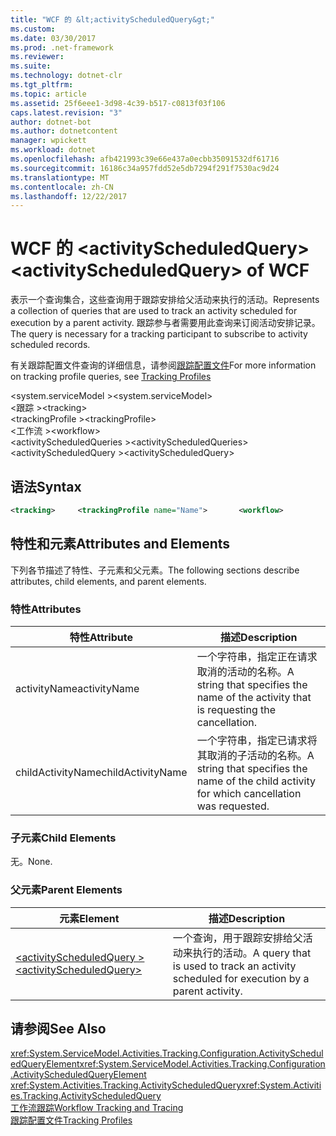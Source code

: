 ```yaml
---
title: "WCF 的 &lt;activityScheduledQuery&gt;"
ms.custom: 
ms.date: 03/30/2017
ms.prod: .net-framework
ms.reviewer: 
ms.suite: 
ms.technology: dotnet-clr
ms.tgt_pltfrm: 
ms.topic: article
ms.assetid: 25f6eee1-3d98-4c39-b517-c0813f03f106
caps.latest.revision: "3"
author: dotnet-bot
ms.author: dotnetcontent
manager: wpickett
ms.workload: dotnet
ms.openlocfilehash: afb421993c39e66e437a0ecbb35091532df61716
ms.sourcegitcommit: 16186c34a957fdd52e5db7294f291f7530ac9d24
ms.translationtype: MT
ms.contentlocale: zh-CN
ms.lasthandoff: 12/22/2017
---
```

# <a name="ltactivityscheduledquerygt-of-wcf"></a><span data-ttu-id="f4e41-102">WCF 的 &lt;activityScheduledQuery&gt;</span><span class="sxs-lookup"><span data-stu-id="f4e41-102">&lt;activityScheduledQuery&gt; of WCF</span></span>
<span data-ttu-id="f4e41-103">表示一个查询集合，这些查询用于跟踪安排给父活动来执行的活动。</span><span class="sxs-lookup"><span data-stu-id="f4e41-103">Represents a collection of queries that are used to track an activity scheduled for execution by a parent activity.</span></span> <span data-ttu-id="f4e41-104">跟踪参与者需要用此查询来订阅活动安排记录。</span><span class="sxs-lookup"><span data-stu-id="f4e41-104">The query is necessary for a tracking participant to subscribe to activity scheduled records.</span></span>  
  
 <span data-ttu-id="f4e41-105">有关跟踪配置文件查询的详细信息，请参阅[跟踪配置文件](../../../../../docs/framework/windows-workflow-foundation/tracking-profiles.md)</span><span class="sxs-lookup"><span data-stu-id="f4e41-105">For more information on tracking profile queries, see [Tracking Profiles](../../../../../docs/framework/windows-workflow-foundation/tracking-profiles.md)</span></span>  
  
 <span data-ttu-id="f4e41-106">\<system.serviceModel ></span><span class="sxs-lookup"><span data-stu-id="f4e41-106">\<system.serviceModel></span></span>  
<span data-ttu-id="f4e41-107">\<跟踪 ></span><span class="sxs-lookup"><span data-stu-id="f4e41-107">\<tracking></span></span>  
<span data-ttu-id="f4e41-108">\<trackingProfile ></span><span class="sxs-lookup"><span data-stu-id="f4e41-108">\<trackingProfile></span></span>  
<span data-ttu-id="f4e41-109">\<工作流 ></span><span class="sxs-lookup"><span data-stu-id="f4e41-109">\<workflow></span></span>  
<span data-ttu-id="f4e41-110">\<activityScheduledQueries ></span><span class="sxs-lookup"><span data-stu-id="f4e41-110">\<activityScheduledQueries></span></span>  
<span data-ttu-id="f4e41-111">\<activityScheduledQuery ></span><span class="sxs-lookup"><span data-stu-id="f4e41-111">\<activityScheduledQuery></span></span>  
  
## <a name="syntax"></a><span data-ttu-id="f4e41-112">语法</span><span class="sxs-lookup"><span data-stu-id="f4e41-112">Syntax</span></span>  
  
```xml
<tracking>     <trackingProfile name="Name">       <workflow>          <activityScheduledQueries>             <activityScheduledQuery activityName="String"                 childActivityName="String"/>          </activityScheduledQueries>       </workflow>     </trackingProfile></tracking>  
```  
  
## <a name="attributes-and-elements"></a><span data-ttu-id="f4e41-113">特性和元素</span><span class="sxs-lookup"><span data-stu-id="f4e41-113">Attributes and Elements</span></span>  
 <span data-ttu-id="f4e41-114">下列各节描述了特性、子元素和父元素。</span><span class="sxs-lookup"><span data-stu-id="f4e41-114">The following sections describe attributes, child elements, and parent elements.</span></span>  
  
### <a name="attributes"></a><span data-ttu-id="f4e41-115">特性</span><span class="sxs-lookup"><span data-stu-id="f4e41-115">Attributes</span></span>  
  
|<span data-ttu-id="f4e41-116">特性</span><span class="sxs-lookup"><span data-stu-id="f4e41-116">Attribute</span></span>|<span data-ttu-id="f4e41-117">描述</span><span class="sxs-lookup"><span data-stu-id="f4e41-117">Description</span></span>|  
|---------------|-----------------|  
|<span data-ttu-id="f4e41-118">activityName</span><span class="sxs-lookup"><span data-stu-id="f4e41-118">activityName</span></span>|<span data-ttu-id="f4e41-119">一个字符串，指定正在请求取消的活动的名称。</span><span class="sxs-lookup"><span data-stu-id="f4e41-119">A string that specifies the name of the activity that is requesting the cancellation.</span></span>|  
|<span data-ttu-id="f4e41-120">childActivityName</span><span class="sxs-lookup"><span data-stu-id="f4e41-120">childActivityName</span></span>|<span data-ttu-id="f4e41-121">一个字符串，指定已请求将其取消的子活动的名称。</span><span class="sxs-lookup"><span data-stu-id="f4e41-121">A string that specifies the name of the child activity for which cancellation was requested.</span></span>|  
  
### <a name="child-elements"></a><span data-ttu-id="f4e41-122">子元素</span><span class="sxs-lookup"><span data-stu-id="f4e41-122">Child Elements</span></span>  
 <span data-ttu-id="f4e41-123">无。</span><span class="sxs-lookup"><span data-stu-id="f4e41-123">None.</span></span>  
  
### <a name="parent-elements"></a><span data-ttu-id="f4e41-124">父元素</span><span class="sxs-lookup"><span data-stu-id="f4e41-124">Parent Elements</span></span>  
  
|<span data-ttu-id="f4e41-125">元素</span><span class="sxs-lookup"><span data-stu-id="f4e41-125">Element</span></span>|<span data-ttu-id="f4e41-126">描述</span><span class="sxs-lookup"><span data-stu-id="f4e41-126">Description</span></span>|  
|-------------|-----------------|  
|[<span data-ttu-id="f4e41-127">\<activityScheduledQuery ></span><span class="sxs-lookup"><span data-stu-id="f4e41-127">\<activityScheduledQuery></span></span>](../../../../../docs/framework/configure-apps/file-schema/windows-workflow-foundation/activityscheduledquery.md)|<span data-ttu-id="f4e41-128">一个查询，用于跟踪安排给父活动来执行的活动。</span><span class="sxs-lookup"><span data-stu-id="f4e41-128">A query that is used to track an activity scheduled for execution by a parent activity.</span></span>|  
  
## <a name="see-also"></a><span data-ttu-id="f4e41-129">请参阅</span><span class="sxs-lookup"><span data-stu-id="f4e41-129">See Also</span></span>  
 <span data-ttu-id="f4e41-130"><xref:System.ServiceModel.Activities.Tracking.Configuration.ActivityScheduledQueryElement></span><span class="sxs-lookup"><span data-stu-id="f4e41-130"><xref:System.ServiceModel.Activities.Tracking.Configuration.ActivityScheduledQueryElement></span></span>     
 <span data-ttu-id="f4e41-131"><xref:System.Activities.Tracking.ActivityScheduledQuery></span><span class="sxs-lookup"><span data-stu-id="f4e41-131"><xref:System.Activities.Tracking.ActivityScheduledQuery></span></span>     
 [<span data-ttu-id="f4e41-132">工作流跟踪</span><span class="sxs-lookup"><span data-stu-id="f4e41-132">Workflow Tracking and Tracing</span></span>](../../../../../docs/framework/windows-workflow-foundation/workflow-tracking-and-tracing.md)  
 [<span data-ttu-id="f4e41-133">跟踪配置文件</span><span class="sxs-lookup"><span data-stu-id="f4e41-133">Tracking Profiles</span></span>](../../../../../docs/framework/windows-workflow-foundation/tracking-profiles.md)
